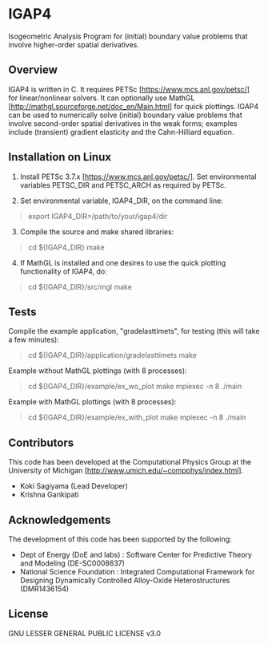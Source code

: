 # IGAP4
Isogeometric Analysis Program for (initial) boundary value problems that involve higher-order spatial derivatives. 

## Overview
IGAP4 is written in C. It requires PETSc [https://www.mcs.anl.gov/petsc/] for linear/nonlinear solvers. It can optionally use MathGL [http://mathgl.sourceforge.net/doc_en/Main.html] for quick plottings. 
IGAP4 can be used to numerically solve (initial) boundary value problems that involve second-order spatial derivatives in the weak forms; examples include (transient) gradient elasticity and the Cahn-Hilliard equation. 

## Installation on Linux

1) Install PETSc 3.7.x [https://www.mcs.anl.gov/petsc/]. Set environmental variables PETSC_DIR and PETSC_ARCH as required by PETSc.

2) Set environmental variable, IGAP4_DIR, on the command line:
> export IGAP4_DIR=/path/to/your/igap4/dir

3) Compile the source and make shared libraries:
> cd ${IGAP4_DIR}
> make

4) If MathGL is installed and one desires to use the quick plotting functionality of IGAP4, do:
> cd ${IGAP4_DIR}/src/mgl
> make

## Tests

Compile the example application, "gradelasttimets", for testing (this will take a few minutes):
> cd ${IGAP4_DIR}/application/gradelasttimets
> make

Example without MathGL plottings (with 8 processes):
> cd ${IGAP4_DIR}/example/ex_wo_plot
> make
> mpiexec -n 8 ./main

Example with MathGL plottings (with 8 processes):
> cd ${IGAP4_DIR}/example/ex_with_plot
> make
> mpiexec -n 8 ./main

## Contributors

This code has been developed at the Computational Physics Group at the University of Michigan [http://www.umich.edu/~compphys/index.html].

- Koki Sagiyama (Lead Developer)
- Krishna Garikipati

## Acknowledgements

The development of this code has been supported by the following:

- Dept of Energy (DoE and labs) : Software Center for Predictive Theory and Modeling (DE-SC0008637) 
- National Science Foundation : Integrated Computational Framework for Designing Dynamically Controlled Alloy-Oxide Heterostructures (DMR1436154)

## License

GNU LESSER GENERAL PUBLIC LICENSE v3.0
